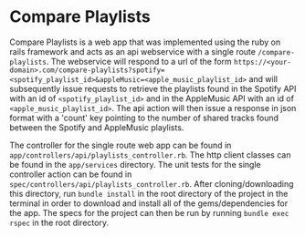 # Compare Playlists

Compare Playlists is a web app that was implemented using the ruby on rails framework and acts as an api webservice with a single route `/compare-playlists`. The webservice will respond to a url of the form `https://<your-domain>.com/compare-playlists?spotify=<spotify_playlist_id>&appleMusic=<apple_music_playlist_id>` and will subsequently issue requests to retrieve the playlists found in the Spotify API with an id of `<spotify_playlist_id>` and in the AppleMusic API with an id of `<apple_music_playlist_id>`. The api action will then issue a response in json format with a 'count' key pointing to the number of shared tracks found between the Spotify and AppleMusic playlists. 

The controller for the single route web app can be found in `app/controllers/api/playlists_controller.rb`. The http client classes can be found in the `app/services` directory. The unit tests for the single controller action can be found in `spec/controllers/api/playlists_controller.rb`. After cloning/downloading this directory, run `bundle install` in the root directory of the project in the terminal in order to download and install all of the gems/dependencies for the app. The specs for the project can then be run by running `bundle exec rspec` in the root directory. 
